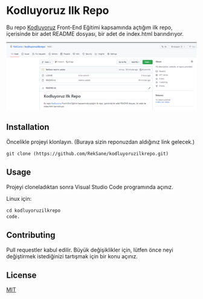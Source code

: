 # Kodluyoruz Ilk Repo

Bu repo [Kodluyoruz](https://www.kodluyoruz.org) Front-End Eğitimi kapsamında açtığım ilk repo, içerisinde bir adet README dosyası, bir adet de index.html barındırıyor.

<img src="img.png"/>

## Installation

Öncelikle projeyi klonlayın. (Buraya sizin reponuzdan aldığınız link gelecek.)

```
git clone (https://github.com/RekSane/kodluyoruzilkrepo.git)
```

## Usage

Projeyi cloneladıktan sonra Visual Studio Code programında açınız.

Linux için:

```
cd kodluyoruzilkrepo
code.
```

## Contributing

Pull requestler kabul edilir. Büyük değişiklikler için, lütfen önce neyi değiştirmek istediğinizi tartışmak için bir konu açınız.

## License

[MIT](https://choosealicense.com/licenses/mit/)




